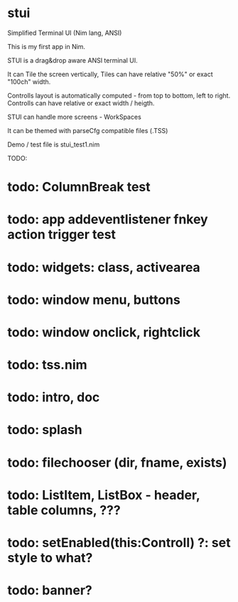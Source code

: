 # stui
Simplified Terminal UI (Nim lang, ANSI)

This is my first app in Nim.

STUI is a drag&drop aware ANSI terminal UI.

It can Tile the screen vertically, Tiles can have relative "50%" or exact "100ch" width.

Controlls layout is automatically computed - from top to bottom, left to right.
Controlls can have relative or exact width / heigth.

STUI can handle more screens - WorkSpaces

It can be themed with parseCfg compatible files (.TSS)

Demo / test file is stui_test1.nim

TODO:
# todo: ColumnBreak test
# todo: app addeventlistener fnkey action trigger test
# todo: widgets: class, activearea
# todo: window menu, buttons
# todo: window onclick, rightclick
# todo: tss.nim
# todo: intro, doc
# todo: splash
# todo: filechooser (dir, fname, exists)
# todo: ListItem, ListBox - header, table columns, ???
# todo: setEnabled(this:Controll) ?: set style to what?
# todo: banner?
